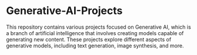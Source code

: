# Generative-AI-Projects

This repository contains various projects focused on Generative AI, which is a branch of artificial intelligence that involves creating models capable of generating new content. These projects explore different aspects of generative models, including text generation, image synthesis, and more.
